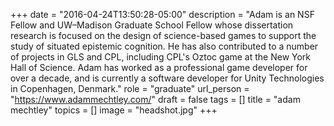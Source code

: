 +++
date = "2016-04-24T13:50:28-05:00"
description = "Adam is an NSF Fellow and UW–Madison Graduate School Fellow whose dissertation research is focused on the design of science-based games to support the study of situated epistemic cognition. He has also contributed to a number of projects in GLS and CPL, including CPL's Oztoc game at the New York Hall of Science. Adam has worked as a professional game developer for over a decade, and is currently a software developer for Unity Technologies in Copenhagen, Denmark."
role = "graduate"
url_person = "https://www.adammechtley.com/"
draft = false
tags = []
title = "adam mechtley"
topics = []
image = "headshot.jpg"
+++
